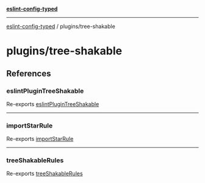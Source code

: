 [**eslint-config-typed**](../README.md)

---

[eslint-config-typed](../README.md) / plugins/tree-shakable

# plugins/tree-shakable

## References

### eslintPluginTreeShakable

Re-exports [eslintPluginTreeShakable](tree-shakable/plugin.md#eslintplugintreeshakable)

---

### importStarRule

Re-exports [importStarRule](tree-shakable/rules/import-star.md#importstarrule)

---

### treeShakableRules

Re-exports [treeShakableRules](tree-shakable/rules/rules.md#treeshakablerules)
